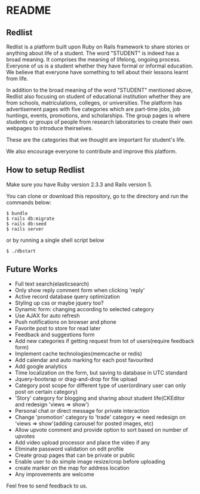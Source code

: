 # README

## Redlist

Redlist is a platform built upon Ruby on Rails framework to share stories or anything about life of a student.
The word "STUDENT" is indeed has a broad meaning. It comprises the meaning of lifelong, ongoing process.
Everyone of us is a student whether they have formal or informal education. We believe that
everyone have something to tell about their lessons learnt from life.

In addition to the broad meaning of the word "STUDENT" mentioned above,
Redlist also focusing on student of educational institution whether they are from schools,
matriculations, colleges, or universities. The platform has advertisement pages with five
categories which are part-time jobs, job huntings, events, promotions, and scholarships.
The group pages is where students or groups of people from research laboratories to create their own
webpages to introduce theirselves.

These are the categories that we thought are important for student's life.

We also encourage everyone to contribute and improve this platform.

## How to setup Redlist

Make sure you have Ruby version 2.3.3 and Rails version 5.

You can clone or download this repository, go to the directory and run the commands below:

```
$ bundle
$ rails db:migrate
$ rails db:seed
$ rails server
```
or by running a single shell script below
```
$ ./dbstart
```
## Future Works

- Full text search(elasticsearch)
- Only show reply comment form when clicking 'reply'
- Active record database query optimization
- Styling up css or maybe jquery too?
- Dynamic form: changing according to selected category
- Use AJAX for auto refresh
- Push notifications on browser and phone
- Favorite post to store for read later
- Feedback and suggestions form
- Add new categories if getting request from lot of users(require feedback form)
- Implement cache technologies(memcache or redis)
- Add calendar and auto marking for each post favourited
- Add google analytics
- Time localization on the form, but saving to database in UTC standard
- Jquery-bootsrap or drag-and-drop for file upload
- Category post scope for different type of user(ordinary user can only post on certain category)
- 'Story' category for blogging and sharing about student life(CKEditor and redesign 'views => show')
- Personal chat or direct message for private interaction
- Change 'promotion' category to 'trade' category => need redesign on 'views => show'(adding carousel for posted images, etc)
- Allow upvote comment and provide option to sort based on number of upvotes
- Add video upload processor and place the video if any
- Eliminate password validation on edit profile
- Create group pages that can be private or public
- Enable user to do simple image resize/crop before uploading
- create marker on the map for address location
- Any improvements are welcome

Feel free to send feedback to us.
